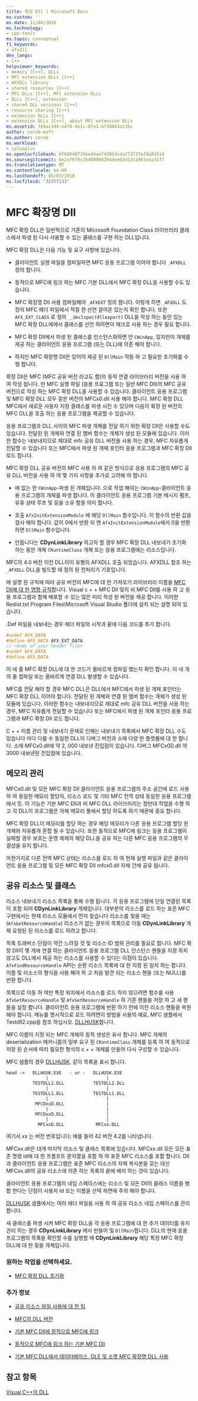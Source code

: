 ```yaml
---
title: 확장 Dll | Microsoft Docs
ms.custom: ''
ms.date: 11/04/2016
ms.technology:
- cpp-tools
ms.topic: conceptual
f1_keywords:
- afxdll
dev_langs:
- C++
helpviewer_keywords:
- memory [C++], DLLs
- MFC extension DLLs [C++]
- AFXDLL library
- shared resources [C++]
- MFC DLLs [C++], MFC extension DLLs
- DLLs [C++], extension
- shared DLL versions [C++]
- resource sharing [C++]
- extension DLLs [C++]
- extension DLLs [C++], about MFC extension DLLs
ms.assetid: f69ac3d4-e474-4b1c-87a1-6738843a135c
author: corob-msft
ms.author: corob
ms.workload:
- cplusplus
ms.openlocfilehash: 6f60540735be44adf4305dcda77373faf8a83514
ms.sourcegitcommit: be2a7679c2bd80968204dee03d13ca961eaa31ff
ms.translationtype: MT
ms.contentlocale: ko-KR
ms.lasthandoff: 05/03/2018
ms.locfileid: "32377133"
---
```

# <a name="mfc-extension-dlls"></a>MFC 확장명 Dll
MFC 확장 DLL은 일반적으로 기존의 Microsoft Foundation Class 라이브러리 클래스에서 파생 된 다시 사용할 수 있는 클래스를 구현 하는 DLL입니다.  
  
 MFC 확장 DLL은 다음 기능 및 요구 사항에 있습니다.  
  
-   클라이언트 실행 파일을 컴파일하면 MFC 응용 프로그램 이어야 합니다 `_AFXDLL` 정의 합니다.  
  
-   동적으로 MFC에 링크 하는 MFC 기본 DLL에서 MFC 확장 DLL을 사용할 수도 있습니다.  
  
-   MFC 확장명 Dll 사용 컴파일해야 `_AFXEXT` 정의 합니다. 이렇게 하면 `_AFXDLL` 도 정의 MFC 헤더 파일에서 적절 한 선언 끌어온 있는지 확인 합니다. 또한 `AFX_EXT_CLASS` 로 정의 `__declspec(dllexport)` DLL을 작성 하는 동안 있는 MFC 확장 DLL에에서 클래스를 선언 하려면이 매크로 사용 하는 경우 필요 합니다.  
  
-   MFC 확장 Dll에서 파생 된 클래스를 인스턴스화하면 안 `CWinApp`, 있지만이 개체를 제공 하는 클라이언트 응용 프로그램 (또는 DLL)에 의존 해야 합니다.  
  
-   하지만 MFC 확장명 Dll은 있어야 제공 된 `DllMain` 작동 하 고 필요한 초기화를 수행 합니다.  
  
 확장 Dll은 MFC (MFC 공유 버전 라고도 함)의 동적 연결 라이브러리 버전을 사용 하 여 작성 됩니다. 만 MFC 실행 파일 (응용 프로그램 또는 일반 MFC Dll)의 MFC 공유 버전으로 작성 하는 MFC 확장 DLL을 사용할 수 있습니다. 클라이언트 응용 프로그램 및 MFC 확장 DLL 모두 같은 버전의 MFCx0.dll 사용 해야 합니다. MFC 확장 DLL MFC에서 새로운 사용자 지정 클래스를 파생 시킨 수 있으며 다음이 확장 된 버전의 MFC DLL을 호출 하는 응용 프로그램을 제공할 수 있습니다.  
  
 응용 프로그램과 DLL 사이의 MFC 파생 개체를 전달 하기 위한 확장 Dll은 사용할 수도 있습니다. 전달된 된 개체와 연결 된 멤버 함수는 개체가 생성 된 모듈에 있습니다. 이러한 함수는 내보내지므로 제대로 mfc 공유 DLL 버전을 사용 하는 경우, MFC 자유롭게 전달할 수 있습니다 또는 MFC에서 파생 된 개체 포인터 응용 프로그램과 MFC 확장 Dll 로드 합니다.  
  
 MFC 확장 DLL 공유 버전의 MFC 사용 하 여 같은 방식으로 응용 프로그램의 MFC 공유 DLL 버전을 사용 하 여 몇 가지 사항을 추가로 고려해 야 합니다.  
  
-   에 없는 한 `CWinApp`-파생 된 개체입니다. 으로 작업 해야는 `CWinApp`-클라이언트 응용 프로그램의 개체를 파생 합니다. 이 클라이언트 응용 프로그램 기본 메시지 펌프, 유휴 상태 루프 및 등을 소유 함을 의미 합니다.  
  
-   호출 `AfxInitExtensionModule` 에 해당 `DllMain` 함수입니다. 이 함수의 반환 값을 검사 해야 합니다. 값이 0에서 반환 되 면 `AfxInitExtensionModule`에서 0을 반환 하면 `DllMain` 함수입니다.  
  
-   만듭니다는 **CDynLinkLibrary** 하고자 할 경우 MFC 확장 DLL 내보내기 초기화 하는 동안 개체 `CRuntimeClass` 개체 또는 응용 프로그램에는 리소스입니다.  
  
 MFC의 4.0 버전 이전 DLL이이 유형의 AFXDLL 호출 되었습니다. AFXDLL 참조 하는 `_AFXDLL` DLL을 빌드할 때 정의 된 전처리기 기호입니다.  
  
 에 설명 된 규칙에 따라 공유 버전의 MFC에 대 한 가져오기 라이브러리 이름을 [MFC Dll에 대 한 명명 규칙](../mfc/mfc-library-versions.md#mfc-static-library-naming-conventions)합니다. Visual c + + MFC Dll 및의 비 MFC Dll를 사용 하 고 응용 프로그램과 함께 배포할 수 있는 많은 미리 작성 된 버전을 제공 합니다. 이러한 Redist.txt Program Files\Microsoft Visual Studio 폴더에 설치 되는 설명 되어 있습니다.  
  
 .Def 파일을 내보내는 경우 헤더 파일의 시작과 끝에 다음 코드를 추가 합니다.  
  
```cpp  
#undef AFX_DATA  
#define AFX_DATA AFX_EXT_DATA  
// <body of your header file>  
#undef AFX_DATA  
#define AFX_DATA  
```  
  
 이 네 줄 MFC 확장 DLL에 대 한 코드가 올바르게 컴파일 했는지 확인 합니다. 이 네 개의 줄 컴파일 또는 올바르게 연결 DLL 발생할 수 있습니다.  
  
 MFC를 전달 해야 할 경우 MFC DLL은 DLL에서 MFC에서 파생 된 개체 포인터는 MFC 확장 DLL 이어야 합니다. 전달된 된 개체와 연결 된 멤버 함수는 개체가 생성 된 모듈에 있습니다. 이러한 함수는 내보내지므로 제대로 mfc 공유 DLL 버전을 사용 하는 경우, MFC 자유롭게 전달할 수 있습니다 또는 MFC에서 파생 된 개체 포인터 응용 프로그램과 MFC 확장 Dll 로드 합니다.  
  
 C + + 이름 관리 및 내보내기 문제로 인해는 내보내기 목록에서 MFC 확장 DLL 수도 있습니다 마다 다를 수 동일한 DLL의 디버그 버전과 소매 다양 한 플랫폼에 대 한 합니다. 소매 MFCx0.dll에 약 2, 000 내보낸 진입점이 있습니다. 디버그 MFCx0D.dll 약 3000 내보낸된 진입점에 있습니다.  
  
## <a name="memory-management"></a>메모리 관리  
 MFCx0.dll 및 모든 MFC 확장 Dll 클라이언트 응용 프로그램의 주소 공간에 로드 사용 하 여 동일한 메모리 할당자, 리소스 로드 및 기타 MFC 전역 상태 동일한 응용 프로그램에서 듯. 이 기능은 기본 MFC Dll과 비 MFC DLL 라이브러리는 정반대 작업을 수행 하 고 각 DLL이 프로그램은 자체 메모리 풀에서 할당 하도록 하기 때문에 중요 합니다.  
  
 MFC 확장 DLL이 메모리를 할당 하는 경우 해당 메모리가 다른 응용 프로그램 할당 된 개체와 자유롭게 혼합 될 수 있습니다. 또한 동적으로 MFC에 링크는 응용 프로그램이 실패할 경우 보호는 운영 체제의 해당 DLL을 공유 하는 다른 MFC 응용 프로그램의 무결성을 유지 합니다.  
  
 마찬가지로 다른 전역 MFC 상태는 리소스를 로드 하 여 현재 실행 파일과 같은 클라이언트 응용 프로그램 및 모든 MFC 확장 Dll mfcx0.dll 자체 간에 공유 됩니다.  
  
## <a name="sharing-resources-and-classes"></a>공유 리소스 및 클래스  
 리소스 내보내기 리소스 목록을 통해 수행 됩니다. 각 응용 프로그램에 단일 연결된 목록이 포함 되어 **CDynLinkLibrary** 개체입니다. 대부분의 리소스를 로드 하는 표준 MFC 구현에서는 현재 리소스 모듈에서 먼저 찾습니다 리소스를 찾을 때는 (`AfxGetResourceHandle`) 리소스가 없는 경우의 목록으로 이동 **CDynLinkLibrary** 개체 요청된 된 리소스를 로드 하려고 합니다.  
  
 목록 트래버스 단점이 약간 느려질 것 및 리소스 ID 범위 관리를 필요로 합니다. MFC 확장 Dll이 몇 개에 연결 하는 클라이언트 응용 프로그램 DLL 인스턴스 핸들을 지정 하지 않고도 DLL에서 제공 하는 리소스를 사용할 수 있다는 이점이 있습니다. `AfxFindResourceHandle` API는 순환 리소스 목록에 대 한 지정 된 일치 하는 합니다. 이름 및 리소스의 형식을 사용 해야 하 고 처음 발견 되는 리소스 핸들 (또는 NULL)를 반환 합니다.  
  
 목록으로 이동 하 여만 특정 위치에서 리소스를 로드 하지 않으려면 함수를 사용 `AfxGetResourceHandle` 및 `AfxSetResourceHandle` 하 기존 핸들을 저장 하 고 새 핸들을 설정 합니다. 클라이언트 응용 프로그램에 반환 하기 전에 이전 리소스 핸들을 복원 해야 합니다. 메뉴를 명시적으로 로드 하려면이 방법을 사용의 예로, MFC 샘플에서 Testdll2.cpp을 참조 하십시오. [DLLHUSK](https://github.com/Microsoft/VCSamples/tree/master/VC2010Samples/MFC/advanced/dllhusk)합니다.  
  
 MFC 이름이 지정 되는 MFC 개체의 동적 생성은 유사 합니다. MFC 개체의 deserialization 메커니즘의 일부 요구 된 `CRuntimeClass` 개체를 등록 하 여 동적으로 저장 된 순서에 따라 필요한 형식의 c + + 개체를 만들어 다시 구성할 수 있습니다.  
  
 MFC 샘플의 경우 [DLLHUSK](https://github.com/Microsoft/VCSamples/tree/master/VC2010Samples/MFC/advanced/dllhusk), 같이 목록을 표시 합니다.  
  
```  
head ->   DLLHUSK.EXE   - or -   DLLHUSK.EXE  
               |                      |  
          TESTDLL2.DLL           TESTDLL2.DLL  
               |                      |  
          TESTDLL1.DLL           TESTDLL1.DLL  
               |                      |  
           MFCOxxD.DLL                |  
               |                      |  
           MFCDxxD.DLL                |  
               |                      |  
            MFCxxD.DLL            MFCxx.DLL  
```  
  
 여기서 *xx* 는 버전 번호입니다; 예를 들어 42 버전 4.2를 나타냅니다.  
  
 MFCxx.dll은 대개 마지막 리소스 및 클래스 목록에 있습니다. MFCxx.dll 모든 모든 표준 명령 Id에 대 한 프롬프트 문자열을 포함 하 여 표준 MFC 리소스를 포함 합니다. Dll과 클라이언트 응용 프로그램은 표준 MFC 리소스의 자체 복사본을 갖는 대신 MFCxx.dll의 공유 리소스에 의존 하는 목록의 끝에 배치 하는 것이 있습니다.  
  
 클라이언트 응용 프로그램의 네임 스페이스에는 리소스 및 모든 Dll의 클래스 이름을 병합 한다는 단점이 사용자 Id 또는 이름을 선택 하면에 주의 해야 합니다.  
  
 [DLLHUSK](https://github.com/Microsoft/VCSamples/tree/master/VC2010Samples/MFC/advanced/dllhusk) 샘플에서는 여러 헤더 파일을 사용 하 여 공유 리소스 네임 스페이스를 관리 합니다.  
  
 새 클래스를 파생 시켜 MFC 확장 DLL을 각 응용 프로그램에 대 한 추가 데이터를 유지 관리 하는 경우 **CDynLinkLibrary** 에서 만들어 및 `DllMain`합니다. DLL의 현재 응용 프로그램의 목록을 확인할 수를 실행할 때 **CDynLinkLibrary** 해당 특정 MFC 확장 DLL에 대 한 찾을 개체입니다.  
  
### <a name="what-do-you-want-to-do"></a>원하는 작업을 선택하세요.  
  
-   [MFC 확장 DLL 초기화](../build/run-time-library-behavior.md#initializing-extension-dlls)  
  
### <a name="what-do-you-want-to-know-more-about"></a>추가 정보  
  
-   [공유 리소스 파일 사용에 대 한 팁](../mfc/tn035-using-multiple-resource-files-and-header-files-with-visual-cpp.md)  
  
-   [MFC의 DLL 버전](../mfc/tn033-dll-version-of-mfc.md)  
  
-   [기본 MFC Dll에 정적으로 MFC에 링크](../build/regular-dlls-statically-linked-to-mfc.md)  
  
-   [동적으로 MFC에 링크 하는 기본 MFC Dll](../build/regular-dlls-dynamically-linked-to-mfc.md)  
  
-   [기본 MFC DLL에서 데이터베이스, OLE 및 소켓 MFC 확장명 DLL 사용](../build/using-database-ole-and-sockets-extension-dlls-in-regular-dlls.md)  
  
## <a name="see-also"></a>참고 항목  
 [Visual C++의 DLL](../build/dlls-in-visual-cpp.md)